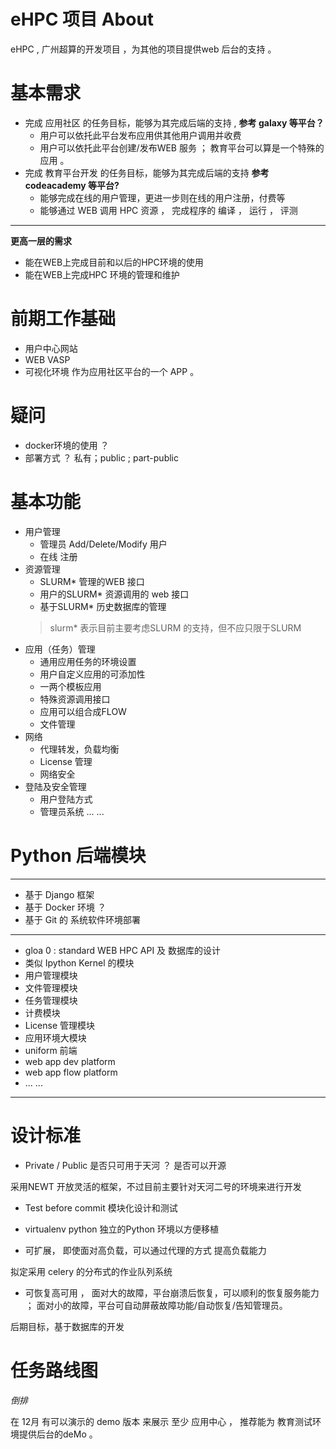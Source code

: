 # eHPC 项目 About

eHPC , 广州超算的开发项目 ，为其他的项目提供web 后台的支持 。

# 基本需求

* 完成 应用社区 的任务目标，能够为其完成后端的支持 , **参考 galaxy 等平台？**
    * 用户可以依托此平台发布应用供其他用户调用并收费 
    * 用户可以依托此平台创建/发布WEB 服务 ； 教育平台可以算是一个特殊的应用 。
*  完成 教育平台开发 的任务目标，能够为其完成后端的支持 **参考 codeacademy 等平台?**
    * 能够完成在线的用户管理，更进一步则在线的用户注册，付费等
    * 能够通过 WEB 调用 HPC 资源 ， 完成程序的 编译 ， 运行 ， 评测 

*** 
**更高一层的需求**
* 能在WEB上完成目前和以后的HPC环境的使用
* 能在WEB上完成HPC 环境的管理和维护 

# 前期工作基础
* 用户中心网站
* WEB VASP
* 可视化环境  作为应用社区平台的一个 APP 。  

# 疑问
* docker环境的使用 ？
* 部署方式 ？  私有；public ; part-public 

# 基本功能
* 用户管理
    * 管理员 Add/Delete/Modify 用户
    * 在线 注册
* 资源管理
    * SLURM* 管理的WEB 接口
    * 用户的SLURM* 资源调用的 web 接口 
    * 基于SLURM* 历史数据库的管理
    > slurm* 表示目前主要考虑SLURM 的支持，但不应只限于SLURM 
* 应用（任务）管理
    * 通用应用任务的环境设置
    * 用户自定义应用的可添加性
    * 一两个模板应用
    * 特殊资源调用接口 
    * 应用可以组合成FLOW
    * 文件管理
* 网络
    * 代理转发，负载均衡
    * License 管理 
    * 网络安全
* 登陆及安全管理
    * 用户登陆方式
    * 管理员系统
... ...

# Python 后端模块

***
* 基于 Django 框架
* 基于 Docker 环境 ？  
* 基于 Git 的 系统软件环境部署
***
* gloa 0 : standard WEB HPC API  及 数据库的设计
* 类似 Ipython Kernel 的模块
* 用户管理模块 
* 文件管理模块
* 任务管理模块
* 计费模块
* License 管理模块
* 应用环境大模块
* uniform 前端
* web app dev platform 
* web app flow platform 
* ... ...
***

#  设计标准

* Private / Public 是否只可用于天河 ？ 是否可以开源

采用NEWT 开放灵活的框架，不过目前主要针对天河二号的环境来进行开发

* Test before commit 模块化设计和测试 


* virtualenv python 独立的Python 环境以方便移植


* 可扩展， 即使面对高负载，可以通过代理的方式 提高负载能力

拟定采用 celery 的分布式的作业队列系统

* 可恢复高可用 ， 面对大的故障，平台崩溃后恢复，可以顺利的恢复服务能力 ； 面对小的故障，平台可自动屏蔽故障功能/自动恢复/告知管理员。

后期目标，基于数据库的开发

# 任务路线图



*倒排*

在 12月 有可以演示的 demo 版本 来展示 至少 应用中心 ， 推荐能为 教育测试环境提供后台的deMo 。





